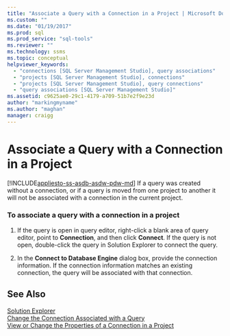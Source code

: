 ```yaml
---
title: "Associate a Query with a Connection in a Project | Microsoft Docs"
ms.custom: ""
ms.date: "01/19/2017"
ms.prod: sql
ms.prod_service: "sql-tools"
ms.reviewer: ""
ms.technology: ssms
ms.topic: conceptual
helpviewer_keywords: 
  - "connections [SQL Server Management Studio], query associations"
  - "projects [SQL Server Management Studio], connections"
  - "projects [SQL Server Management Studio], query connections"
  - "query associations [SQL Server Management Studio]"
ms.assetid: c9625ae0-29c1-4179-a709-51b7e2f9e23d
author: "markingmyname"
ms.author: "maghan"
manager: craigg
---
```

# Associate a Query with a Connection in a Project
[!INCLUDE[appliesto-ss-asdb-asdw-pdw-md](../../includes/appliesto-ss-asdb-asdw-pdw-md.md)]
If a query was created without a connection, or if a query is moved from one project to another it will not be associated with a connection in the current project.  
  
### To associate a query with a connection in a project  
  
1.  If the query is open in query editor, right-click a blank area of query editor, point to **Connection**, and then click **Connect**. If the query is not open, double-click the query in Solution Explorer to connect the query.  
  
2.  In the **Connect to Database Engine** dialog box, provide the connection information. If the connection information matches an existing connection, the query will be associated with that connection.  
  
## See Also  
[Solution Explorer](../../ssms/solution/solution-explorer.md)  
[Change the Connection Associated with a Query](../../ssms/solution/change-the-connection-associated-with-a-query.md)  
[View or Change the Properties of a Connection in a Project](../../ssms/solution/view-or-change-the-properties-of-a-connection-in-a-project.md)  
  
